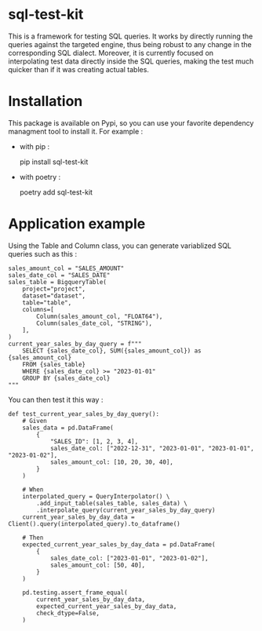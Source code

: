 # sql-test-kit

This is a framework for testing SQL queries.
It works by directly running the queries against the targeted engine, thus being robust to any change in the
corresponding SQL dialect.
Moreover, it is currently focused on interpolating test data directly inside the SQL queries, making the test much
quicker than if it was creating actual tables.

# Installation

This package is available on Pypi, so you can use your favorite dependency managment tool to install it. For example :
* with pip :


    pip install sql-test-kit

* with poetry :

    
    poetry add sql-test-kit



# Application example

Using the Table and Column class, you can generate variablized SQL queries such as this :

    sales_amount_col = "SALES_AMOUNT"
    sales_date_col = "SALES_DATE"
    sales_table = BigqueryTable(
        project="project",
        dataset="dataset",
        table="table",
        columns=[
            Column(sales_amount_col, "FLOAT64"),
            Column(sales_date_col, "STRING"),
        ],
    )
    current_year_sales_by_day_query = f"""
        SELECT {sales_date_col}, SUM({sales_amount_col}) as {sales_amount_col}
        FROM {sales_table}
        WHERE {sales_date_col} >= "2023-01-01"
        GROUP BY {sales_date_col}
    """

You can then test it this way :

    def test_current_year_sales_by_day_query():
        # Given
        sales_data = pd.DataFrame(
            {
                "SALES_ID": [1, 2, 3, 4],
                sales_date_col: ["2022-12-31", "2023-01-01", "2023-01-01", "2023-01-02"],
                sales_amount_col: [10, 20, 30, 40],
            }
        )
    
        # When
        interpolated_query = QueryInterpolator() \
            .add_input_table(sales_table, sales_data) \
            .interpolate_query(current_year_sales_by_day_query)
        current_year_sales_by_day_data = Client().query(interpolated_query).to_dataframe()
    
        # Then
        expected_current_year_sales_by_day_data = pd.DataFrame(
            {
                sales_date_col: ["2023-01-01", "2023-01-02"],
                sales_amount_col: [50, 40],
            }
        )
    
        pd.testing.assert_frame_equal(
            current_year_sales_by_day_data,
            expected_current_year_sales_by_day_data,
            check_dtype=False,
        )
